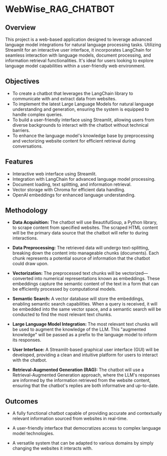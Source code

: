 
# WebWise_RAG_CHATBOT

## Overview
This project is a web-based application designed to leverage advanced language model integrations for natural language processing tasks. Utilizing Streamlit for an interactive user interface, it incorporates LangChain for seamless interaction with language models, document processing, and information retrieval functionalities. It's ideal for users looking to explore language model capabilities within a user-friendly web environment.
 
## Objectives
- To create a chatbot that leverages the LangChain library to communicate with and extract data from websites.
- To implement the latest Large Language Models for natural language understanding and generation, ensuring the system is equipped to handle complex queries.
- To build a user-friendly interface using Streamlit, allowing users from diverse backgrounds to interact with the chatbot without technical barriers.
- To enhance the language model's knowledge base by preprocessing and vectorizing website content for efficient retrieval during conversations.

## Features
 - Interactive web interface using Streamlit.
 - Integration with LangChain for advanced language model processing.
 - Document loading, text splitting, and information retrieval.
 - Vector storage with Chroma for efficient data handling.
 - OpenAI embeddings for enhanced language understanding.

## Methodology

- **Data Acquisition:** The chatbot will use BeautifulSoup, a Python library, to scrape content from specified websites. The scraped HTML content will be the primary data source that the chatbot will refer to during interactions.  
  
- **Data Preprocessing:**  The retrieved data will undergo text-splitting, breaking down the content into manageable chunks (documents). Each chunk represents a potential source of information that the chatbot could draw upon.  
  
- **Vectorization:**  The preprocessed text chunks will be vectorized—converted into numerical representations known as embeddings. These embeddings capture the semantic content of the text in a form that can be efficiently processed by computational models.  
  
- **Semantic Search:**  A vector database will store the embeddings, enabling semantic search capabilities. When a query is received, it will be embedded into the same vector space, and a semantic search will be conducted to find the most relevant text chunks.  
  
- **Large Language Model Integration:**  The most relevant text chunks will be used to augment the knowledge of the LLM. This "augmented knowledge" will be passed as a prefix to the language model to inform its responses.  
  
- **User Interface:**  A Streamlit-based graphical user interface (GUI) will be developed, providing a clean and intuitive platform for users to interact with the chatbot.  
  
- **Retrieval-Augmented Generation (RAG):**  The chatbot will use a Retrieval-Augmented Generation approach, where the LLM's responses are informed by the information retrieved from the website content, ensuring that the chatbot's replies are both informative and up-to-date.

## Outcomes

- A fully functional chatbot capable of providing accurate and contextually relevant information sourced from websites in real-time.

- A user-friendly interface that democratizes access to complex language model technologies.

- A versatile system that can be adapted to various domains by simply changing the websites it interacts with.







